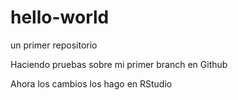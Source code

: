 # hello-world
un primer repositorio 



Haciendo pruebas sobre mi primer branch en Github

Ahora los cambios los hago en RStudio
